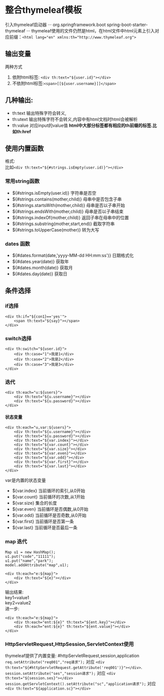 # 整合thymeleaf模板
引入thymeleaf启动器
···
<dependency>
    <groupId>org.springframework.boot</groupId>
    <artifactId>spring-boot-starter-thymeleaf</artifactId>
</dependency>
···
thymeleaf使用的文件仍然是html，在html文件中html元素上引入对应前缀：``<html lang="en" xmlns:th="http://www.thymeleaf.org">``  
## 输出变量
两种方式
1. 依附html标签: ``<div th:text="${user.id}"></div>``
2. 不依附html标签:``<span>[[${user.username}]]</span>``
## 几种输出:
* th:text   输出特殊字符会转义,
* th:utext  输出特殊字符不会转义,内容中有html文档时html会被解析
* th:value  对应input的value值
**html中大部分标签都有相应的th前缀的标签.比如th:href**
## 使用内置函数
格式:  
比如``<div th:text="${#strings.isEmpty(user.id)}"></div>``  
### 常用string函数
* ${#strings.isEmpty(user.id)} 字符串是否空
* ${#strings.contains(mother,child)} 母串中是否包含子串
* ${#strings.startsWith(mother,child)} 母串是否以子串开始
* ${#strings.endsWith(mother,child)} 母串是否以子串结束
* ${#strings.indexOf(mother,child)} 返回子串在母串中的位置
* ${#strings.substring(mother,start,end)} 截取字符串
* ${#strings.toUpperCase(mother)} 转为大写
### dates 函数
* ${#dates.format(date,'yyyy-MM-dd HH:mm:ss')} 日期格式化
* ${#dates.year(date)} 获取年
* ${#dates.month(date)} 获取月
* ${#dates.day(date)} 获取日
## 条件选择
### if选择
```
<div th:if="${con1}=='yes'">
    <span th:text="${say}"></span>
</div>
```
### switch选择
```
<div th:switch="${user.id}">
    <div th:case="1">我是1</div>
    <div th:case="2">我是2</div>
    <div th:case="3">我是3</div>
</div>
```
### 迭代
```
<div th:each="u:${users}">
    <div th:text="${u.username}"></div>
    <div th:text="${u.password}"></div>
</div>
```
#### 状态变量
```
<div th:each="u,var:${users}">
    <div th:text="${u.username}"></div>
    <div th:text="${u.password}"></div>
    <div th:text="${var.index}"></div>
    <div th:text="${var.count}"></div>
    <div th:text="${var.size}"></div>
    <div th:text="${var.even}"></div>
    <div th:text="${var.odd}"></div>
    <div th:text="${var.first}"></div>
    <div th:text="${var.last}"></div>
</div>
```
var是内置的状态变量  
* ${var.index} 当前循环的索引,从0开始
* ${var.count} 当前循环的次数,从1开始
* ${var.size} 集合的长度
* ${var.even} 当前循环是否偶数,从0开始
* ${var.odd} 当前循环是否奇数,从0开始
* ${var.first} 当前循环是否第一条
* ${var.last} 当前循环是否最后一条
### map 迭代
```
Map u1 = new HashMap();
u1.put("code","11111");
u1.put("name","park");
model.addAttribute("map",u1);
```
```
<div th:each="e:${map}">
    <div th:text="${e}"></div>
</div>
```
输出结果:  
key1=value1  
key2=value2  
进一步:  
```
<div th:each="e:${map}">
    <div th:each="ent:${e}" th:text="${ent.key}"></div>
    <div th:each="ent:${e}" th:text="${ent.value}"></div>
</div>
```
### HttpServletRequest,HttpSession,ServletContext使用
thymeleaf提供了内置变量: #httpServletRequest,session,application  
``req.setAttribute("req001","req请求");`` 对应 ``<div th:text="${#httpServletRequest.getAttribute('req001')}"></div>``.
``session.setAttribute("ses","session请求");`` 对应 ``<div th:text="${session.ses}"></div>``
``session.getServletContext().setAttribute("sc","application请求");`` 对应 ``<div th:text="${application.sc}"></div>``

